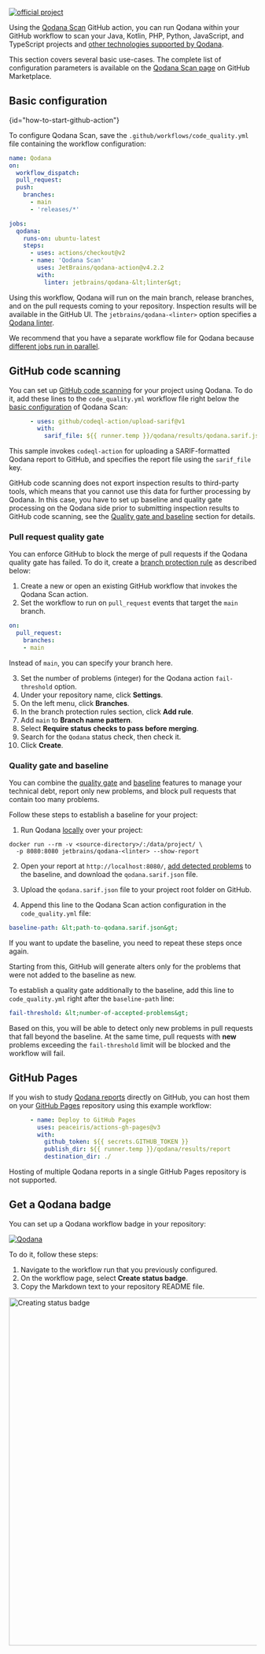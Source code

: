 [//]: # (title: Qodana Scan GitHub action)

[![official project](https://jb.gg/badges/official-flat-square.svg)](https://confluence.jetbrains.com/display/ALL/JetBrains+on+GitHub)

Using the [Qodana Scan](https://github.com/marketplace/actions/qodana-scan) GitHub action, you can run Qodana within 
your GitHub workflow to scan your Java, Kotlin, PHP, Python, JavaScript, and TypeScript projects and 
[other technologies supported by Qodana](https://www.jetbrains.com/help/qodana/supported-technologies.html).

This section covers several basic use-cases. The complete list of configuration parameters is available on the 
[Qodana Scan page](https://github.com/marketplace/actions/qodana-scan#configuration) on GitHub Marketplace.

## Basic configuration
{id="how-to-start-github-action"}

To configure Qodana Scan, save the `.github/workflows/code_quality.yml` file containing the workflow configuration:

```yaml
name: Qodana
on:
  workflow_dispatch:
  pull_request:
  push:
    branches:
      - main
      - 'releases/*'

jobs:
  qodana:
    runs-on: ubuntu-latest
    steps:
      - uses: actions/checkout@v2
      - name: 'Qodana Scan'
        uses: JetBrains/qodana-action@v4.2.2
        with:
          linter: jetbrains/qodana-&lt;linter&gt;
```

Using this workflow, Qodana will run on the main branch, release branches, and on the pull requests coming to your 
repository. Inspection results will be available in the GitHub UI. The `jetbrains/qodana-<linter>` option specifies a 
[Qodana linter](linters.md).

We recommend that you have a separate workflow file for Qodana because [different jobs run in parallel](https://help.github.com/en/actions/getting-started-with-github-actions/core-concepts-for-github-actions#job).

## GitHub code scanning

You can set up [GitHub code scanning](https://docs.github.com/en/code-security/code-scanning/automatically-scanning-your-code-for-vulnerabilities-and-errors/about-code-scanning) for your project using Qodana. To do it, add these lines to the `code_quality.yml` workflow file right 
below the [basic configuration](#how-to-start-github-action) of Qodana Scan:

```yaml
      - uses: github/codeql-action/upload-sarif@v1
        with:
          sarif_file: ${{ runner.temp }}/qodana/results/qodana.sarif.json
```
This sample invokes `codeql-action` for uploading a SARIF-formatted Qodana report to GitHub, and specifies the report file
using the `sarif_file` key.

<note> GitHub code scanning does not export inspection results to third-party tools, which means that you cannot use this data 
for further processing by Qodana. In this case, you have to set up baseline and quality gate processing on the Qodana 
side prior to submitting inspection results to GitHub code scanning, see the
<a href="qodana-github-action.md" anchor="github-actions-quality-gate-baseline">Quality gate and baseline</a> section 
for details. </note> 

### Pull request quality gate

You can enforce GitHub to block the merge of pull requests if the Qodana quality gate has failed. To do it, create a
[branch protection rule](https://docs.github.com/en/repositories/configuring-branches-and-merges-in-your-repository/defining-the-mergeability-of-pull-requests/managing-a-branch-protection-rule) as described below:

1. Create a new or open an existing GitHub workflow that invokes the Qodana Scan action.
2. Set the workflow to run on `pull_request` events that target the `main` branch.
```yaml
on:
  pull_request:
    branches:
    - main
```

Instead of `main`, you can specify your branch here.

3. Set the number of problems (integer) for the Qodana action `fail-threshold` option.
4. Under your repository name, click **Settings**.
5. On the left menu, click **Branches**.
6. In the branch protection rules section, click **Add rule**.
7. Add `main` to **Branch name pattern**.
8. Select **Require status checks to pass before merging**.
9. Search for the `Qodana` status check, then check it.
10. Click **Create**.

<anchor name="github-actions-quality-gate-baseline"/>

### Quality gate and baseline


You can combine the [quality gate](quality-gate.xml) and [baseline](qodana-baseline.xml) features to manage 
your technical debt, report only new problems, and block pull requests that contain too many problems. 

Follow these steps to establish a baseline for your project:

1. Run Qodana [locally](docker-images.md) over your project:

```shell
docker run --rm -v <source-directory>/:/data/project/ \
  -p 8080:8080 jetbrains/qodana-<linter> --show-report
```

2. Open your report at `http://localhost:8080/`, [add detected problems](ui-overview.md#Technical+debt) to the baseline, 
and download the `qodana.sarif.json` file.

3. Upload the `qodana.sarif.json` file to your project root folder on GitHub. 

4. Append this line to the Qodana Scan action configuration in the `code_quality.yml` file:

```yaml
baseline-path: &lt;path-to-qodana.sarif.json&gt; 
```

If you want to update the baseline, you need to repeat these steps once again. 

Starting from this, GitHub will generate alters only for the problems that were not added to the baseline as new.

To establish a quality gate additionally to the baseline, add this line to `code_quality.yml` right after the 
`baseline-path` line:

```yaml
fail-threshold: &lt;number-of-accepted-problems&gt;
```

Based on this, you will be able to detect only new problems in pull requests that fall beyond the baseline.
At the same time, pull requests with **new** problems exceeding the `fail-threshold` limit will be blocked and the 
workflow will fail.

## GitHub Pages

If you wish to study [Qodana reports](https://www.jetbrains.com/help/qodana/html-report.html) directly on GitHub, you
can host them on your [GitHub Pages](https://docs.github.com/en/pages) repository using this example workflow:

```yaml
      - name: Deploy to GitHub Pages
        uses: peaceiris/actions-gh-pages@v3
        with:
          github_token: ${{ secrets.GITHUB_TOKEN }}
          publish_dir: ${{ runner.temp }}/qodana/results/report
          destination_dir: ./
```
<note>Hosting of multiple Qodana reports in a single GitHub Pages repository is not supported.</note>

## Get a Qodana badge

You can set up a Qodana workflow badge in your repository: 

[![Qodana](https://github.com/JetBrains/qodana-action/actions/workflows/code_scanning.yml/badge.svg)](https://github.com/JetBrains/qodana-action/actions/workflows/code_scanning.yml) 

To do it, follow these steps:

1. Navigate to the workflow run that you previously configured.
2. On the workflow page, select **Create status badge**.  
3. Copy the Markdown text to your repository README file.

<img src="https://user-images.githubusercontent.com/13538286/148529278-5d585f1d-adc4-4b22-9a20-769901566924.png" alt="Creating status badge" width="706"/>








<!--<p><include src="lib_qd.xml" include-id="docker-options-tip"/></p>-->
